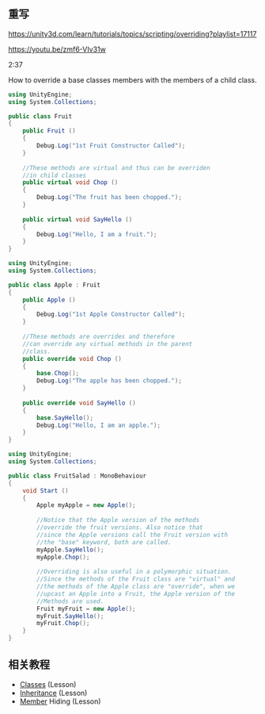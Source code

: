 ## 重写

https://unity3d.com/learn/tutorials/topics/scripting/overriding?playlist=17117

https://youtu.be/zmf6-VIv31w

2:37

How to override a base classes members with the members of a child class.

```cs
using UnityEngine;
using System.Collections;

public class Fruit 
{
    public Fruit ()
    {
        Debug.Log("1st Fruit Constructor Called");
    }
    
    //These methods are virtual and thus can be overriden
    //in child classes
    public virtual void Chop ()
    {
        Debug.Log("The fruit has been chopped.");     
    }
    
    public virtual void SayHello ()
    {
        Debug.Log("Hello, I am a fruit.");
    }
}
```

```cs
using UnityEngine;
using System.Collections;

public class Apple : Fruit 
{
    public Apple ()
    {
        Debug.Log("1st Apple Constructor Called");
    }
    
    //These methods are overrides and therefore
    //can override any virtual methods in the parent
    //class.
    public override void Chop ()
    {
        base.Chop();
        Debug.Log("The apple has been chopped.");     
    }
    
    public override void SayHello ()
    {
        base.SayHello();
        Debug.Log("Hello, I am an apple.");
    }
}
```


```cs
using UnityEngine;
using System.Collections;

public class FruitSalad : MonoBehaviour 
{   
    void Start () 
    {
        Apple myApple = new Apple();
        
        //Notice that the Apple version of the methods
        //override the fruit versions. Also notice that
        //since the Apple versions call the Fruit version with
        //the "base" keyword, both are called.
        myApple.SayHello();
        myApple.Chop(); 
        
        //Overriding is also useful in a polymorphic situation.
        //Since the methods of the Fruit class are "virtual" and
        //the methods of the Apple class are "override", when we 
        //upcast an Apple into a Fruit, the Apple version of the 
        //Methods are used.
        Fruit myFruit = new Apple();
        myFruit.SayHello();
        myFruit.Chop();
    }
}
```

## 相关教程

* [Classes](https://unity3d.com/learn/tutorials/topics/scripting/classes) (Lesson)
* [Inheritance](https://unity3d.com/learn/tutorials/topics/scripting/inheritance) (Lesson)
* [Member](https://unity3d.com/learn/tutorials/topics/scripting/member-hiding) Hiding (Lesson)